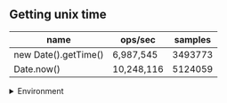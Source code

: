 ## Getting unix time

|name|ops/sec|samples|
|-|-|-|
|new Date().getTime()|6,987,545|3493773|
|Date.now()|10,248,116|5124059|


<details>
<summary>Environment</summary>

* __Machine:__ linux x64 | 4 vCPUs | 15.2GB Mem
* __Run:__ Mon Jun 24 2024 02:03:23 GMT+0000 (Coordinated Universal Time)
</details>

<!--
{"environment":{"platform":"linux","arch":"x64","cpus":4,"totalMemory":15.245216369628906},"benchmarks":[{"name":"new Date().getTime()","opsSec":6987545.147523997,"samples":3493773},{"name":"Date.now()","opsSec":10248116.544761961,"samples":5124059}]}-->
